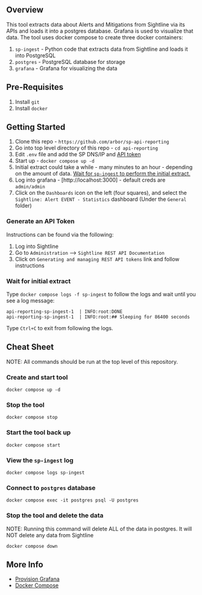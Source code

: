 ## Overview
This tool extracts data about Alerts and Mitigations from Sightline via its APIs and loads it into a postgres database. Grafana is used to visualize that data. The tool uses docker compose to create three docker containers:

1. `sp-ingest` - Python code that extracts data from Sightline and loads it into PostgreSQL
2. `postgres` - PostgreSQL database for storage
3. `grafana` - Grafana for visualizing the data

## Pre-Requisites
1. Install `git`
2. Install `docker`

## Getting Started
1. Clone this repo - `https://github.com/arbor/sp-api-reporting`
1. Go into top level directory of this repo - `cd api-reporting`
1. Edit `.env` file and add the SP DNS/IP and [API token](#generate-an-api-token)
1. Start up - `docker compose up -d`
1. Initial extract could take a while - many minutes to an hour - depending on the amount of data. [Wait for `sp-ingest` to perform the initial extract.](#wait-for-initial-extract)
1. Log into grafana - [http://localhost:3000] - default creds are `admin/admin`
1. Click on the `Dashboards` icon on the left (four squares), and select the `Sightline: Alert EVENT - Statistics` dashboard (Under the `General` folder)

### Generate an API Token
Instructions can be found via the following:

1. Log into Sightline
1. Go to `Administration` --> `Sightline REST API Documentation`
1. Click on `Generating and managing REST API tokens` link and follow instructions

### Wait for initial extract
Type `docker compose logs -f sp-ingest` to follow the logs and wait until you see a log message:

```
api-reporting-sp-ingest-1  | INFO:root:DONE
api-reporting-sp-ingest-1  | INFO:root:## Sleeping for 86400 seconds
```
Type `Ctrl+C` to exit from following the logs.

## Cheat Sheet
NOTE: All commands should be run at the top level of this repository.
### Create and start tool
`docker compose up -d`
### Stop the tool
`docker compose stop`
### Start the tool back up
`docker compose start`
### View the `sp-ingest` log
`docker compose logs sp-ingest`
### Connect to `postgres` database
`docker compose exec -it postgres psql -U postgres` 
### Stop the tool and delete the data
NOTE: Running this command will delete ALL of the data in postgres. It will NOT delete any data from Sightline

`docker compose down`

## More Info
* [Provision Grafana](https://grafana.com/docs/grafana/latest/administration/provisioning/)
* [Docker Compose](https://docs.docker.com/compose/)
